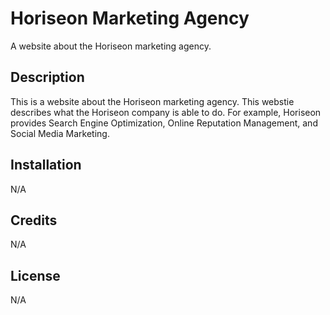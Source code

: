 # Horiseon Marketing Agency
A website about the Horiseon marketing agency.

## Description

This is a website about the Horiseon marketing agency.  This webstie describes what the Horiseon company is able to do.  For example, Horiseon provides Search Engine Optimization, Online Reputation Management, and Social Media Marketing.

## Installation

N/A

## Credits

N/A

## License

N/A